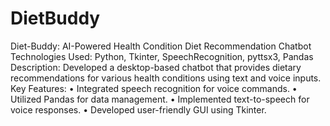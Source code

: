# DietBuddy

Diet-Buddy: AI-Powered Health Condition Diet Recommendation Chatbot
Technologies Used: Python, Tkinter, SpeechRecognition, pyttsx3, Pandas
Description: Developed a desktop-based chatbot that provides dietary recommendations for various health conditions 
using text and voice inputs.
Key Features:
• Integrated speech recognition for voice commands.
• Utilized Pandas for data management.
• Implemented text-to-speech for voice responses.
• Developed user-friendly GUI using Tkinter.
